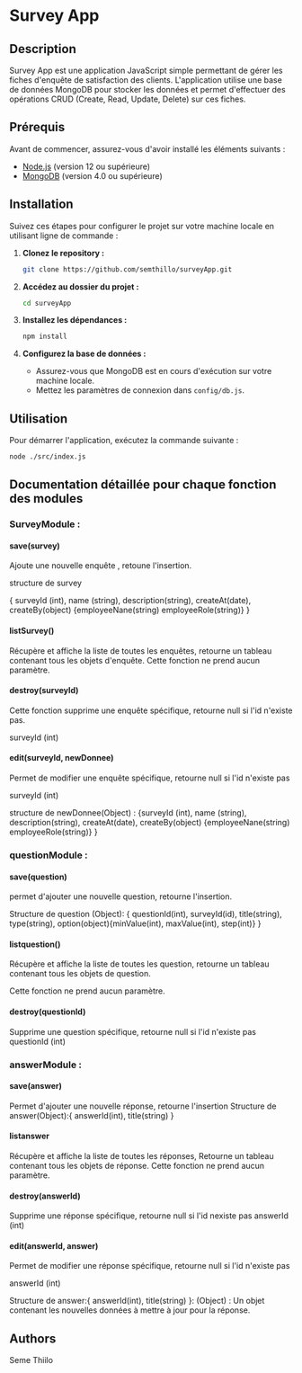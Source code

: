 # Survey App

## Description

Survey App est une application JavaScript simple permettant de gérer les fiches d'enquête de satisfaction des clients. L'application utilise une base de données MongoDB pour stocker les données et permet d'effectuer des opérations CRUD (Create, Read, Update, Delete) sur ces fiches.

## Prérequis

Avant de commencer, assurez-vous d'avoir installé les éléments suivants :

- [Node.js](https://nodejs.org/) (version 12 ou supérieure)
- [MongoDB](https://www.mongodb.com/try/download/community) (version 4.0 ou supérieure)

## Installation

Suivez ces étapes pour configurer le projet sur votre machine locale en utilisant ligne de commande :

1. **Clonez le repository :**

   ```bash
   git clone https://github.com/semthillo/surveyApp.git
   ```

2. **Accédez au dossier du projet :**

   ```bash
   cd surveyApp
   ```

3. **Installez les dépendances :**

   ```bash
   npm install
   ```

4. **Configurez la base de données :**

   - Assurez-vous que MongoDB est en cours d'exécution sur votre machine locale.
   - Mettez les paramètres de connexion dans `config/db.js`.

## Utilisation

Pour démarrer l'application, exécutez la commande suivante :

```bash
node ./src/index.js
```

## Documentation détaillée pour chaque fonction des modules

### SurveyModule :

#### save(survey)

Ajoute une nouvelle enquête , retoune l'insertion.

   structure de survey 

   {
   surveyId (int),
   name (string),
   description(string),
   createAt(date),
   createBy(object)
   {employeeNane(string) employeeRole(string)}
   }

#### listSurvey()

Récupère et affiche la liste de toutes les enquêtes, retourne un tableau contenant tous les objets d'enquête.
Cette fonction ne prend aucun paramètre.

#### destroy(surveyId)

Cette fonction supprime une enquête spécifique, retourne null si l'id n'existe pas.


surveyId (int)

#### edit(surveyId, newDonnee)

Permet de modifier une enquête spécifique, retourne null si l'id n'existe pas

surveyId (int)

structure de newDonnee(Object) :
{surveyId (int),
name (string),
description(string),
createAt(date),
createBy(object)
{employeeNane(string) employeeRole(string)}
}

### questionModule :

#### save(question)

permet d'ajouter une nouvelle question, retourne l'insertion.

Structure de question (Object): {
questionId(int),
surveyId(id),
title(string),
type(string),
option(object){minValue(int), maxValue(int), step(int)}
}

#### listquestion()

Récupère et affiche la liste de toutes les question, retourne un tableau contenant tous les objets de question.

Cette fonction ne prend aucun paramètre.

#### destroy(questionId)

Supprime une question spécifique, retourne null si l'id n'existe pas
questionId (int)

### answerModule :

#### save(answer)

Permet d'ajouter une nouvelle réponse, retourne l'insertion
Structure de answer(Object):{
answerId(int),
title(string)
}

#### listanswer

Récupère et affiche la liste de toutes les réponses, Retourne un tableau contenant tous les objets de réponse.
Cette fonction ne prend aucun paramètre.

#### destroy(answerId)

Supprime une réponse spécifique, retourne null si l'id nexiste pas
answerId (int)

#### edit(answerId, answer)

Permet de modifier une réponse spécifique, retourne null si l'id n'existe pas

answerId (int) 

Structure de answer:{
answerId(int),
title(string)
}: (Object) : Un objet contenant les nouvelles données à mettre à jour pour la réponse.

## Authors

Seme Thiilo

